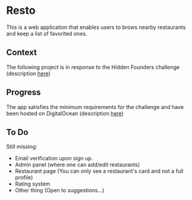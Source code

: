 # Resto

This is a web application that enables users to brows nearby restaurants and keep a list of favorited ones.

## Context

The following project is in response to the Hidden Founders challenge (description [here](https://github.com/hiddenfounders/mobile-coding-challenge "Hidden Founders Challenge"))

## Progress

The app satisfies the minimum requirements for the challenge and have been hosted on DigitalOcean (description [here](http://206.189.164.226/ "resto"))

## To Do
Still missing:
  * Email verification upon sign up.
  * Admin panel (where one can add/edit restaurants)
  * Restaurant page (You can only see a restaurant's card and not a full profile)
  * Rating system
  * Other thing (Open to suggestions...)